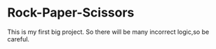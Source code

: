 # Rock-Paper-Scissors
This is my first big project.
So there will be many incorrect logic,so be careful.
